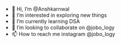 - 👋 Hi, I’m @Anshkarnwal
- 👀 I’m interested in exploring new things
- 🌱 I’m currently learning DSA
- 💞️ I’m looking to collaborate on @jobo_logy
- 📫 How to reach me instagram @jobo_logy 

<!---
Anshkarnwal/Anshkarnwal is a ✨ special ✨ repository because its `README.md` (this file) appears on your GitHub profile.
You can click the Preview link to take a look at your changes.
--->
